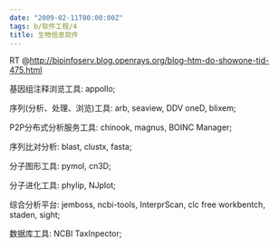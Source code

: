 ```yaml
---
date: "2009-02-11T00:00:00Z"
tags: b/软件工程/4
title: 生物信息软件
---
```


RT @<http://bioinfoserv.blog.openrays.org/blog-htm-do-showone-tid-475.html>

基因组注释浏览工具: appollo;

序列(分析、处理、浏览)工具: arb, seaview, DDV oneD, blixem;

P2P分布式分析服务工具: chinook, magnus, BOINC Manager;

序列比对分析: blast, clustx, fasta;

分子图形工具: pymol, cn3D;

分子进化工具: phylip, NJplot;

综合分析平台: jemboss, ncbi-tools, InterprScan, clc free workbentch, staden, sight;

数据库工具:   NCBI TaxInpector;

